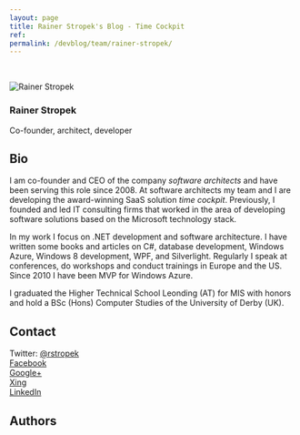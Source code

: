 ```yaml
---
layout: page
title: Rainer Stropek's Blog - Time Cockpit
ref: 
permalink: /devblog/team/rainer-stropek/
---
```


<p>
  <function name="Composite.Community.Blog.BlogRenderer">
    <param name="BlogEntriesCount" value="10" />
    <param name="BlogListOptions" value="Show teaser,Show author,Show date,Show tags,Show RSS" />
    <param name="Author" value="07a121e6-8c55-4529-b263-a0f58613e71d" />
  </function>
  <br />
</p><p>
  <img src="{{site.baseurl}}/content/images/team/rainer_stropek.png" alt="Rainer Stropek" title="Rainer Stropek" class="floatLeft" />
</p><h3 class="BlogHeader">Rainer Stropek</h3><div class="BlogSubHeader">Co-founder, architect, developer</div><p class="floatClear"></p><h2>Bio</h2><p>I am co-founder and CEO of the company <em>software architects</em> and have been serving this role since 2008. At software architects my team and I are developing the award-winning SaaS solution <em>time cockpit</em>. Previously, I founded and led IT consulting firms that worked in the area of developing software solutions based on the Microsoft technology stack.</p><p>In my work I focus on .NET development and software architecture. I have written some books and articles on C#, database development, Windows Azure, Windows 8 development, WPF, and Silverlight. Regularly I speak at conferences, do workshops and conduct trainings in Europe and the US. Since 2010 I have been MVP for Windows Azure.</p><p>I graduated the Higher Technical School Leonding (AT) for MIS with honors and hold a BSc (Hons) Computer Studies of the University of Derby (UK).</p><h2>Contact</h2><p>Twitter: <a href="https://twitter.com/rstropek" target="_blank">@rstropek <br /></a><a href="http://www.facebook.com/rainer.stropek" target="_blank">Facebook</a><br /><a href="https://plus.google.com/103552952475702356816?rel=author" rel="me" target="_blank">Google+</a><br /><a href="https://www.xing.com/profile/Rainer_Stropek2" target="_blank">Xing</a><br /><a href="http://www.linkedin.com/profile/view?id=27723542" target="_blank">LinkedIn</a><br /></p><h2>Authors</h2><function name="Composite.Community.Blog.Authors">
  <param name="DevBlog" value="True" />
</function>